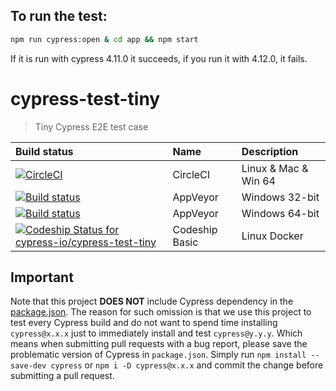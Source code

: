 ## To run the test:

```bash
npm run cypress:open & cd app && npm start
```

If it is run with cypress 4.11.0 it succeeds, if you run it with 4.12.0, it fails.

# cypress-test-tiny

> Tiny Cypress E2E test case

| Build status                                                                                                                                                                                  | Name           | Description          |
| :-------------------------------------------------------------------------------------------------------------------------------------------------------------------------------------------- | :------------- | :------------------- |
| [![CircleCI](https://circleci.com/gh/cypress-io/cypress-test-tiny.svg?style=svg)](https://circleci.com/gh/cypress-io/cypress-test-tiny)                                                       | CircleCI       | Linux & Mac & Win 64 |
| [![Build status](https://ci.appveyor.com/api/projects/status/er7wpte7j00fsm8d/branch/master?svg=true)](https://ci.appveyor.com/project/cypress-io/cypress-test-tiny-fitqm/branch/master)      | AppVeyor       | Windows 32-bit       |
| [![Build status](https://ci.appveyor.com/api/projects/status/bpwo4jpue61xsbi5/branch/master?svg=true)](https://ci.appveyor.com/project/cypress-io/cypress-test-tiny/branch/master)            | AppVeyor       | Windows 64-bit       |
| [ ![Codeship Status for cypress-io/cypress-test-tiny](https://app.codeship.com/projects/98843020-d6d6-0135-402d-5207bc7a4d86/status?branch=master)](https://app.codeship.com/projects/263289) | Codeship Basic | Linux Docker         |

## Important

Note that this project **DOES NOT** include Cypress dependency in the [package.json](package.json). The reason for such omission is that we use this project to test every Cypress build and do not want to spend time installing `cypress@x.x.x` just to immediately install and test `cypress@y.y.y`. Which means when submitting pull requests with a bug report, please save the problematic version of Cypress in `package.json`. Simply run `npm install --save-dev cypress` or `npm i -D cypress@x.x.x` and commit the change before submitting a pull request.
